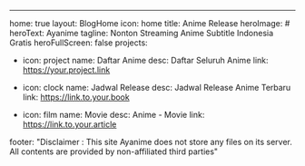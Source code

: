 ---
home: true
layout: BlogHome
icon: home
title: Anime Release
heroImage: #
heroText: Ayanime
tagline: Nonton Streaming Anime Subtitle Indonesia Gratis
heroFullScreen: false
projects:
  - icon: project
    name: Daftar Anime
    desc: Daftar Seluruh Anime
    link: https://your.project.link

  - icon: clock
    name: Jadwal Release
    desc: Jadwal Release Anime Terbaru
    link: https://link.to.your.book

  - icon: film
    name: Movie
    desc: Anime - Movie
    link: https://link.to.your.article
	
	
footer: "Disclaimer : This site Ayanime does not store any files on its server. All contents are provided by non-affiliated third parties"